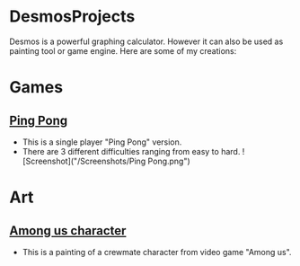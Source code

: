 # DesmosProjects

Desmos is a powerful graphing calculator. However it can also be used as painting tool or game engine.
Here are some of my creations:

# Games
## [Ping Pong](https://www.desmos.com/calculator/pgcq0gilep)
- This is a single player "Ping Pong" version.
- There are 3 different difficulties ranging from easy to hard.
![Screenshot]("/Screenshots/Ping Pong.png")

# Art
## [Among us character](https://www.desmos.com/calculator/uipmtj3mwt)
- This is a painting of a crewmate character from video game "Among us".
